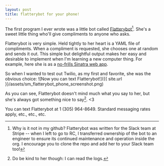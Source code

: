 ```yaml
---
layout: post
title: flatterybot for your phone!
---
```


The first program I ever wrote was a little bot called [Flatterybot](https://github.com/raybejjani/slackbot)[^1]. She's a sweet little thing who'll give compliments to anyone who asks.

Flatterybot is very simple. Held tightly to her heart is a YAML file of compliments. When a compliment is requested, she chooses one at random and sends it out. This simple but delightful output makes her easy and desirable to implement when I'm learning a new computer thing. For example, here she is as a [no-frills Sinatra web app](https://pacific-bayou-4823.herokuapp.com/).

So when I wanted to test out Twilio, as my first and favorite, she was the obvious choice:
![Now you can text Flatterybot!]({{ site.url }}/assets/sm_flatterybot_phone_screenshot.png)

As you can see, Flatterybot doesn't mind much what you say to her, but she's always got something nice to say[^2]. <3

You can text Flatterybot at 1 (305) 964-8649. Standard messaging rates apply, etc., etc., etc.




[^1]: Why is it not in my github? Flatterybot was written for the Slack team at Stripe -- when I left to go to RC, I transferred ownership of the bot to an engineer to ensure its continued maintenance and operation inside the org. I encourage you to clone the repo and add her to your Slack team too!
[^2]: Do be kind to her though: I can read the logs.